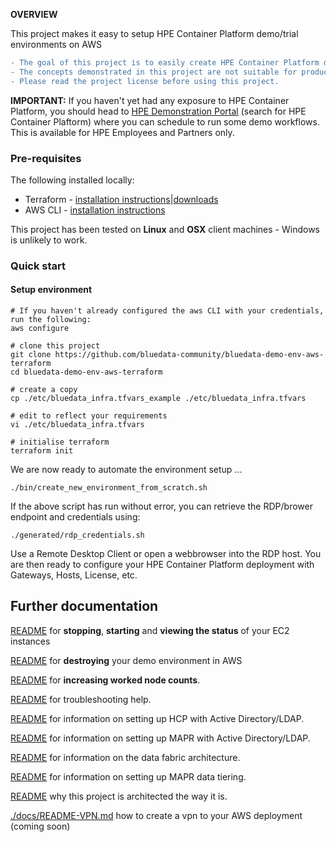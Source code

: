 **OVERVIEW**

This project makes it easy to setup HPE Container Platform demo/trial environments on AWS

```diff
- The goal of this project is to easily create HPE Container Platform demo and trial environments.
- The concepts demonstrated in this project are not suitable for production environments.
- Please read the project license before using this project.
```

**IMPORTANT:** If you haven't yet had any exposure to HPE Container Platform, you should head to [HPE Demonstration Portal](https://hpedemoportal.ext.hpe.com/) (search for HPE Container Plaftorm) where you can schedule to run some demo workflows.  This is available for HPE Employees and Partners only.

### Pre-requisites

The following installed locally:

 - Terraform - [installation instructions](https://learn.hashicorp.com/terraform/getting-started/install.html)|[downloads](https://www.terraform.io/downloads.html)
 - AWS CLI - [installation instructions](https://docs.aws.amazon.com/cli/latest/userguide/cli-chap-install.html)

This project has been tested on **Linux** and **OSX** client machines - Windows is unlikely to work.

### Quick start

#### Setup environment

```
# If you haven't already configured the aws CLI with your credentials, run the following:
aws configure

# clone this project
git clone https://github.com/bluedata-community/bluedata-demo-env-aws-terraform
cd bluedata-demo-env-aws-terraform

# create a copy 
cp ./etc/bluedata_infra.tfvars_example ./etc/bluedata_infra.tfvars

# edit to reflect your requirements
vi ./etc/bluedata_infra.tfvars 

# initialise terraform
terraform init
```

We are now ready to automate the environment setup ...

```
./bin/create_new_environment_from_scratch.sh
```

If the above script has run without error, you can retrieve the RDP/brower endpoint and credentials using:

```
./generated/rdp_credentials.sh
```

Use a Remote Desktop Client or open a webbrowser into the RDP host. You are then ready to configure your HPE Container Platform deployment with Gateways, Hosts, License, etc.



## Further documentation

[README](./docs/README-EC2-START-STOP-STATUS.md) for **stopping**, **starting** and **viewing the status** of your EC2 instances

[README](./docs/README-DESTROY-DEMO-ENV.md) for **destroying** your demo environment in AWS

[README](./docs/README-ADDING-MORE-WORKERS.md) for **increasing worked node counts**.

[README](./docs/README-TROUBLESHOOTING.MD) for troubleshooting help.

[README](./docs/README-AD.md) for information on setting up HCP with Active Directory/LDAP.

[README](./docs/README-MAPR-LDAP.md) for information on setting up MAPR  with Active Directory/LDAP.

[README](./docs/README-DATA-FABRIC-OVERVIEW.md) for information on the data fabric architecture.

[README](./docs/README-DATA-TIERING.md) for information on setting up MAPR data tiering.

[README](./docs/README-DESIGN-PRINCIPLES.md) why this project is architected the way it is.

[./docs/README-VPN.md](./docs/README-VPN.md) how to create a vpn to your AWS deployment (coming soon)

